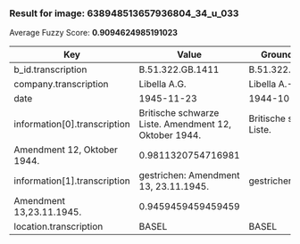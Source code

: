 ### Result for image: 638948513657936804_34_u_033
Average Fuzzy Score: **0.9094624985191023**
<small>

| Key | Value | Ground Truth | Score |
| --- | --- | --- | --- |
| b_id.transcription | B.51.322.GB.1411 | B.51.322.GB.1411. | 0.9696969696969697 |
| company.transcription | Libella A.G. | Libella A.-G. | 0.96 |
| date | 1945-11-23 | 1944-10-19 | 0.6 |
| information[0].transcription | Britische schwarze Liste. Amendment 12, Oktober 1944. | Britische schwarze Liste.
Amendment 12, Oktober 1944. | 0.9811320754716981 |
| information[1].transcription |  gestrichen: Amendment 13, 23.11.1945. | gestrichen:
Amendment 13,23.11.1945. | 0.9459459459459459 |
| location.transcription | BASEL | BASEL | 1.0 |

</small>
